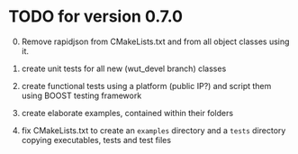 # TODO for version 0.7.0

0. Remove rapidjson from CMakeLists.txt and from all object classes using it.

1. create unit tests for all new (wut_devel branch) classes

2. create functional tests using a platform (public IP?) and script them using BOOST testing framework

3. create elaborate examples, contained within their folders

4. fix CMakeLists.txt to create an `examples` directory and a `tests` directory copying executables, tests and test files
